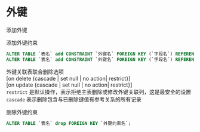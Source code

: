 外键
===


添加外键


添加外键约束
~~~SQL
ALTER TABLE `表名` add CONSTRAINT `外键名` FOREIGN KEY (`字段名`) REFERENCES `主表名`(`主表字段`);
ALTER TABLE `表名` add CONSTRAINT `外键名` FOREIGN KEY (`字段名`) REFERENCES `主表名`(`主表字段`) ON DELETE CASCADE ON UPDATE NO ACTION;

~~~

外键关联表联合删除选项  
[on delete {cascade | set null | no action| restrict}]  
[on update {cascade | set null | no action| restrict}]  
`restrict` 是默认操作，表示拒绝主表删除或修改外键关联列，这是最安全的设置  
`cascade` 表示删除包含与已删除键值有参考关系的所有记录  

删除外键约束
```sql
ALTER TABLE `表名` drop FOREIGN KEY `外键约束名`;
```